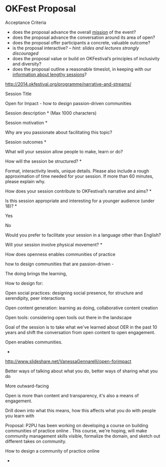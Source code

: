 # OKFest Proposal

Acceptance Criteria

*   does the proposal advance the overall [mission](http://2014.okfestival.org/programme/narrative-and-streams/) of the event?
*   does the proposal advance the conversation around its area of open?
*   does the proposal offer participants a concrete, valuable outcome?
*   is the proposal interactive? _–_ _hint: slides and lectures strongly discouraged_
*   does the proposal value or build on OKFestival’s principles of inclusivity and diversity?
*   does the proposal outline a reasonable timeslot, in keeping with our [information about lengthy sessions](http://2014.okfestival.org/programme/programme-faqs/)?

[](http://2014.okfestival.org/programme/narrative-and-streams/)http://2014.okfestival.org/programme/narrative-and-streams/

Session Title 

Open for Impact - how to design passion-driven communities

Session description * (Max 1000 characters)

Session motivation *

Why are you passionate about facilitating this topic?

Session outcomes *

What will your session allow people to make, learn or do?

How will the session be structured? *

Format, interactivity levels, unique details. Please also include a rough approximation of time needed for your session. If more than 60 minutes, please explain why.

How does your session contribute to OKFestival’s narrative and aims? *

Is this session appropriate and interesting for a younger audience (under 18)? *

  Yes

 No

Would you prefer to facilitate your session in a language other than English? 

Will your session involve physical movement? *

How does openness enables communities of practice

how to design communities that are passion-driven - 

The doing brings the learning, 

How to design for: 

Open social practices: designing social presence,  for structure and serendipity, peer interactions

Open content generation: learning as doing, collaborative content creation

Open tools: considering open tools out there in the landscape

Goal of the session is to take what we've learned about OER in the past 10 years and shift the conversation from open content to open engagement.

Open enables communities. 

*

[](http://www.slideshare.net/VanessaGennarelli/open-forimpact)http://www.slideshare.net/VanessaGennarelli/open-forimpact

Better ways of talking about what you do, better ways of sharing what you do

More outward-facing

Open is more than content and transparency, it's also a means of engagement. 

Drill down into what this means, how this affects what you do with people you learn with

Proposal: P2PU has been working on developing a course on building communities of practice online . This course, we're hoping, will make community management skills visible, formalize the domain, and sketch out different takes on community.

How to design a community of practice online

*